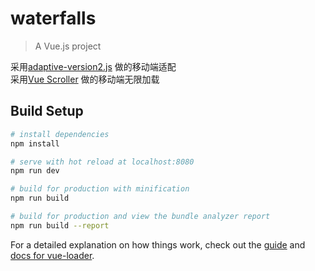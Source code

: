 # waterfalls

> A Vue.js project

采用[adaptive-version2.js](https://github.com/finance-sh/adaptive) 做的移动端适配
</br>
采用[Vue Scroller](https://github.com/wangdahoo/vue-scroller) 做的移动端无限加载 
## Build Setup

``` bash
# install dependencies
npm install

# serve with hot reload at localhost:8080
npm run dev

# build for production with minification
npm run build

# build for production and view the bundle analyzer report
npm run build --report
```

For a detailed explanation on how things work, check out the [guide](http://vuejs-templates.github.io/webpack/) and [docs for vue-loader](http://vuejs.github.io/vue-loader).
